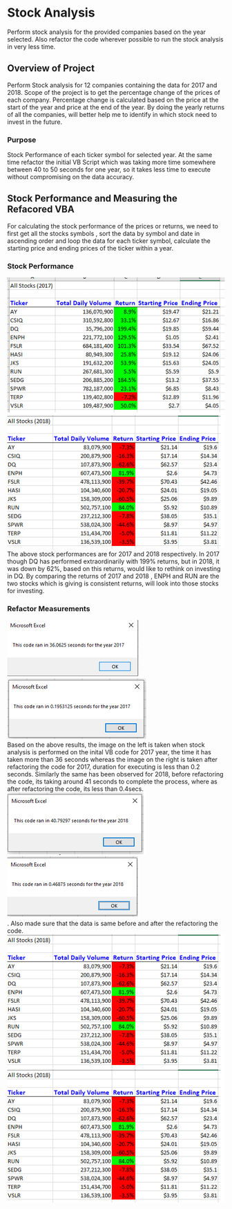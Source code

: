 # Stock Analysis

Perform stock analysis for the provided companies based on the year selected. Also refactor the code wherever possible to run the stock analysis in very less time.

## Overview of Project
Perform Stock analysis for 12 companies containing the data for 2017 and 2018. Scope of the project is to get the percentage change of the prices of each company. Percentage change is calculated based on the price at the start of the year and price at the end of the year. By doing the yearly returns of all the companies, will better help me to identify in which stock need to invest in the future.

### Purpose
Stock Performance of each ticker symbol for selected year. At the same time refactor the initial VB Script which was taking more time somewhere between 40 to 50 seconds for one year, so it takes less time to execute without compromising on the data accuracy.


## Stock Performance and Measuring the Refacored VBA
For calculating the stock performance of the prices or returns, we need to first get all the stocks symbols , sort the data by symbol and date in ascending order and loop the data for each ticker symbol, calculate the starting price and ending prices of the ticker within a year.

### Stock Performance
![2017_StockPerformance](/resources/2017_StockPerformance.png) ![2018_StockPerformance](/resources/2018_StockPerformance.png)<br/>
The above stock performances are for 2017 and 2018 respectively. In 2017 though DQ has performed extraordinarily with 199% returns, but in 2018, it was down by 62%, based on this returns, would like to rethink on investing in DQ. By comparing the returns of 2017 and 2018 , ENPH and RUN are the two stocks which is giving is consistent returns, will look into those stocks for investing.

### Refactor Measurements
![2017_BeforeRefactoring](/resources/2017_BeforeRefactoring.png)  ![VBA_Challenge_2017](/resources/VBA_Challenge_2017.png) </br>
Based on the above results, the image on the left is taken when stock analysis is performed on the inital VB code for 2017 year, the time it has taken more than 36 seconds whereas the image on the right is taken after refactoring the code for 2017, duration for executing is less than 0.2 seconds. Similarly the same has been observed for 2018, before refactoring the code, its taking around 41 seconds to complete the process, where as after refactoring the code, its less than 0.4secs. <br/>
![2018_BeforeRefactoring](/resources/2018_BeforeRefactoring.png)  ![VBA_Challenge_2018](/resources/VBA_Challenge_2018.png) <br/>. 
Also made sure that the data is same before and after the refactoring the code.
![2017_StockPerformance](/resources/2018_StockPerformance.png) ![2018_StockPerformance](/resources/2018_StockPerformance.png) <br/>
